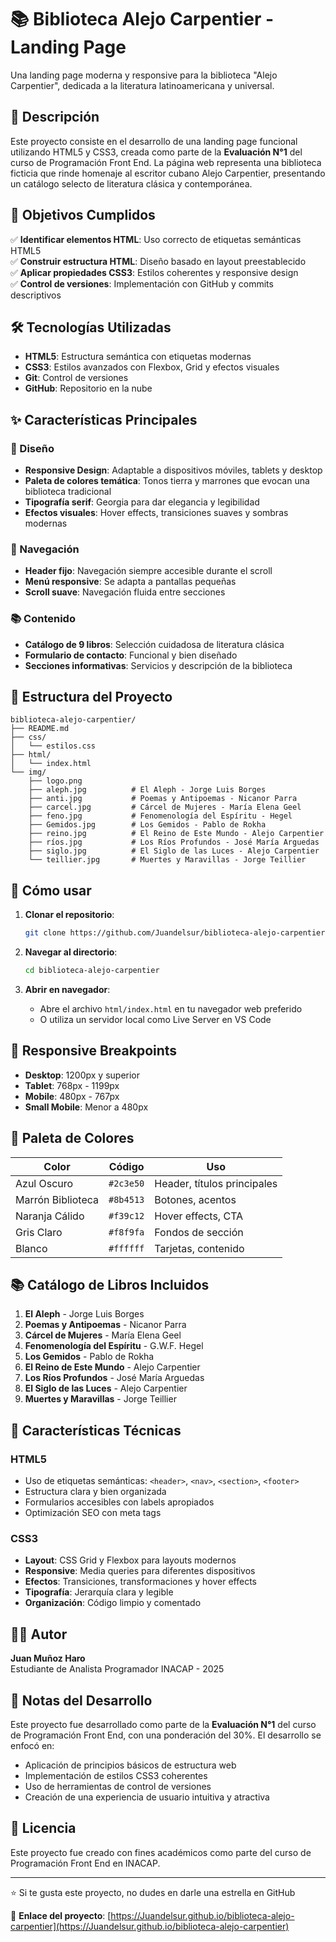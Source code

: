 # 📚 Biblioteca Alejo Carpentier - Landing Page

Una landing page moderna y responsive para la biblioteca "Alejo Carpentier", dedicada a la literatura latinoamericana y universal.

## 📖 Descripción

Este proyecto consiste en el desarrollo de una landing page funcional utilizando HTML5 y CSS3, creada como parte de la **Evaluación N°1** del curso de Programación Front End. La página web representa una biblioteca ficticia que rinde homenaje al escritor cubano Alejo Carpentier, presentando un catálogo selecto de literatura clásica y contemporánea.

## 🎯 Objetivos Cumplidos

✅ **Identificar elementos HTML**: Uso correcto de etiquetas semánticas HTML5  
✅ **Construir estructura HTML**: Diseño basado en layout preestablecido  
✅ **Aplicar propiedades CSS3**: Estilos coherentes y responsive design  
✅ **Control de versiones**: Implementación con GitHub y commits descriptivos  

## 🛠️ Tecnologías Utilizadas

- **HTML5**: Estructura semántica con etiquetas modernas
- **CSS3**: Estilos avanzados con Flexbox, Grid y efectos visuales
- **Git**: Control de versiones
- **GitHub**: Repositorio en la nube

## ✨ Características Principales

### 🎨 Diseño
- **Responsive Design**: Adaptable a dispositivos móviles, tablets y desktop
- **Paleta de colores temática**: Tonos tierra y marrones que evocan una biblioteca tradicional
- **Tipografía serif**: Georgia para dar elegancia y legibilidad
- **Efectos visuales**: Hover effects, transiciones suaves y sombras modernas

### 🧭 Navegación
- **Header fijo**: Navegación siempre accesible durante el scroll
- **Menú responsive**: Se adapta a pantallas pequeñas
- **Scroll suave**: Navegación fluida entre secciones

### 📚 Contenido
- **Catálogo de 9 libros**: Selección cuidadosa de literatura clásica
- **Formulario de contacto**: Funcional y bien diseñado
- **Secciones informativas**: Servicios y descripción de la biblioteca

## 📁 Estructura del Proyecto

```
biblioteca-alejo-carpentier/
├── README.md
├── css/
│   └── estilos.css
├── html/
│   └── index.html
└── img/
    ├── logo.png
    ├── aleph.jpg          # El Aleph - Jorge Luis Borges
    ├── anti.jpg           # Poemas y Antipoemas - Nicanor Parra
    ├── carcel.jpg         # Cárcel de Mujeres - María Elena Geel
    ├── feno.jpg           # Fenomenología del Espíritu - Hegel
    ├── Gemidos.jpg        # Los Gemidos - Pablo de Rokha
    ├── reino.jpg          # El Reino de Este Mundo - Alejo Carpentier
    ├── ríos.jpg           # Los Ríos Profundos - José María Arguedas
    ├── siglo.jpg          # El Siglo de las Luces - Alejo Carpentier
    └── teillier.jpg       # Muertes y Maravillas - Jorge Teillier
```

## 🚀 Cómo usar

1. **Clonar el repositorio**:
   ```bash
   git clone https://github.com/Juandelsur/biblioteca-alejo-carpentier.git
   ```

2. **Navegar al directorio**:
   ```bash
   cd biblioteca-alejo-carpentier
   ```

3. **Abrir en navegador**:
   - Abre el archivo `html/index.html` en tu navegador web preferido
   - O utiliza un servidor local como Live Server en VS Code

## 📱 Responsive Breakpoints

- **Desktop**: 1200px y superior
- **Tablet**: 768px - 1199px
- **Mobile**: 480px - 767px
- **Small Mobile**: Menor a 480px

## 🎨 Paleta de Colores

| Color | Código | Uso |
|-------|--------|-----|
| Azul Oscuro | `#2c3e50` | Header, títulos principales |
| Marrón Biblioteca | `#8b4513` | Botones, acentos |
| Naranja Cálido | `#f39c12` | Hover effects, CTA |
| Gris Claro | `#f8f9fa` | Fondos de sección |
| Blanco | `#ffffff` | Tarjetas, contenido |

## 📚 Catálogo de Libros Incluidos

1. **El Aleph** - Jorge Luis Borges
2. **Poemas y Antipoemas** - Nicanor Parra
3. **Cárcel de Mujeres** - María Elena Geel
4. **Fenomenología del Espíritu** - G.W.F. Hegel
5. **Los Gemidos** - Pablo de Rokha
6. **El Reino de Este Mundo** - Alejo Carpentier
7. **Los Ríos Profundos** - José María Arguedas
8. **El Siglo de las Luces** - Alejo Carpentier
9. **Muertes y Maravillas** - Jorge Teillier

## 🔧 Características Técnicas

### HTML5
- Uso de etiquetas semánticas: `<header>`, `<nav>`, `<section>`, `<footer>`
- Estructura clara y bien organizada
- Formularios accesibles con labels apropiados
- Optimización SEO con meta tags

### CSS3
- **Layout**: CSS Grid y Flexbox para layouts modernos
- **Responsive**: Media queries para diferentes dispositivos
- **Efectos**: Transiciones, transformaciones y hover effects
- **Tipografía**: Jerarquía clara y legible
- **Organización**: Código limpio y comentado

## 👨‍💻 Autor

**Juan Muñoz Haro**  
Estudiante de Analista Programador 
INACAP - 2025

## 📝 Notas del Desarrollo

Este proyecto fue desarrollado como parte de la **Evaluación N°1** del curso de Programación Front End, con una ponderación del 30%. El desarrollo se enfocó en:

- Aplicación de principios básicos de estructura web
- Implementación de estilos CSS3 coherentes
- Uso de herramientas de control de versiones
- Creación de una experiencia de usuario intuitiva y atractiva

## 📄 Licencia

Este proyecto fue creado con fines académicos como parte del curso de Programación Front End en INACAP.

---

⭐ Si te gusta este proyecto, no dudes en darle una estrella en GitHub

🔗 **Enlace del proyecto**: [https://Juandelsur.github.io/biblioteca-alejo-carpentier](https://Juandelsur.github.io/biblioteca-alejo-carpentier)